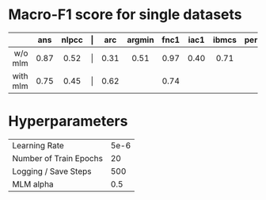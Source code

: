 # Macro-F1 score for single datasets

|          |  ans | nlpcc | \|  |  arc | argmin | fnc1 | iac1 | ibmcs | perspectrum | semeval2016t6 | snopes | twitter2015 | twitter2017 | vast |
|---------:|:----:|:-----:|:---:|:----:|:------:|:----:|:----:|:-----:|:-----------:|:-------------:|:------:|:-----------:|:-----------:|:----:|
|  w/o mlm | 0.87 |  0.52 | \|  | 0.31 |  0.51  | 0.97 | 0.40 |  0.71 |     0.83    |      0.23     |  0.75  |     0.65    |     0.67    | 0.49 |
| with mlm | 0.75 |  0.45 | \|  | 0.62 |        | 0.74 |      |       |             |               |        |             |             |      |


# Hyperparameters
<table>
<tr><td>Learning Rate</td><td> 5e-6 </td></tr>
<tr><td>Number of Train Epochs</td><td> 20 </td></tr>
<tr><td>Logging / Save Steps</td><td> 500 </td></tr>
<tr><td>MLM alpha</td><td> 0.5 </td></tr>
</table>
